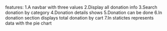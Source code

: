 features:
1.A navbar with three values
2.Display all donation info 
3.Search donation by category
4.Donation details shows 
5.Donation can be done 
6.In donation section displays total donation by cart
7.In statictes represents data with the pie chart